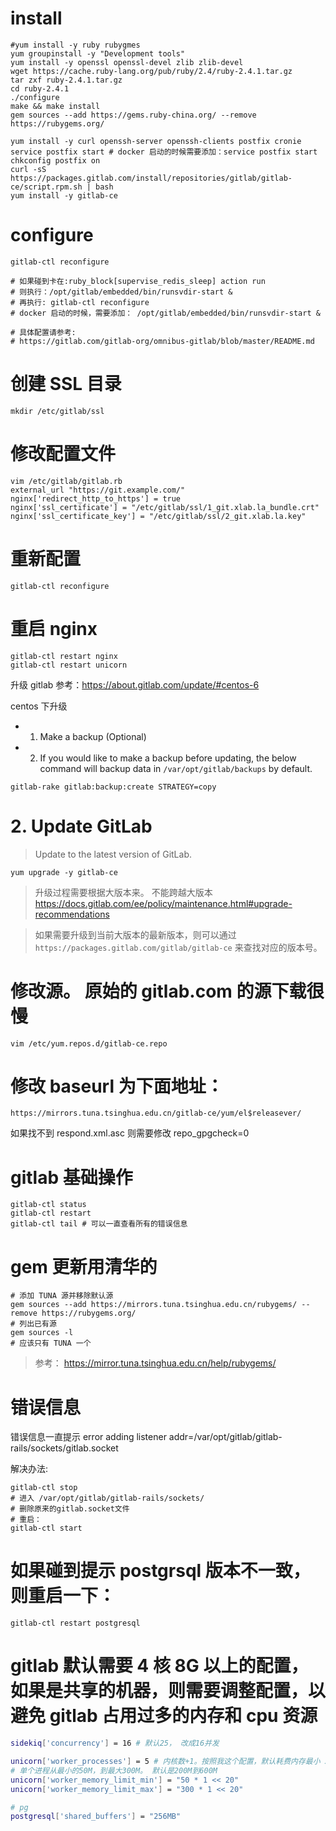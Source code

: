 # install

```
#yum install -y ruby rubygmes
yum groupinstall -y "Development tools"
yum install -y openssl openssl-devel zlib zlib-devel
wget https://cache.ruby-lang.org/pub/ruby/2.4/ruby-2.4.1.tar.gz
tar zxf ruby-2.4.1.tar.gz
cd ruby-2.4.1
./configure
make && make install
gem sources --add https://gems.ruby-china.org/ --remove https://rubygems.org/

yum install -y curl openssh-server openssh-clients postfix cronie
service postfix start # docker 启动的时候需要添加：service postfix start
chkconfig postfix on
curl -sS https://packages.gitlab.com/install/repositories/gitlab/gitlab-ce/script.rpm.sh | bash
yum install -y gitlab-ce
```

# configure

`gitlab-ctl reconfigure`

```
# 如果碰到卡在:ruby_block[supervise_redis_sleep] action run
# 则执行：/opt/gitlab/embedded/bin/runsvdir-start &
# 再执行: gitlab-ctl reconfigure
# docker 启动的时候，需要添加： /opt/gitlab/embedded/bin/runsvdir-start &

# 具体配置请参考:
# https://gitlab.com/gitlab-org/omnibus-gitlab/blob/master/README.md
```

# 创建 SSL 目录

`mkdir /etc/gitlab/ssl`

# 修改配置文件

```
vim /etc/gitlab/gitlab.rb
external_url "https://git.example.com/"
nginx['redirect_http_to_https'] = true
nginx['ssl_certificate'] = "/etc/gitlab/ssl/1_git.xlab.la_bundle.crt"
nginx['ssl_certificate_key'] = "/etc/gitlab/ssl/2_git.xlab.la.key"
```

# 重新配置

`gitlab-ctl reconfigure`

# 重启 nginx

```
gitlab-ctl restart nginx
gitlab-ctl restart unicorn
```

升级 gitlab 参考：https://about.gitlab.com/update/#centos-6

centos 下升级

- 1. Make a backup (Optional)
- 2. If you would like to make a backup before updating, the below command will backup data in `/var/opt/gitlab/backups` by default.

`gitlab-rake gitlab:backup:create STRATEGY=copy`

# 2. Update GitLab

> Update to the latest version of GitLab.

`yum upgrade -y gitlab-ce`

> 升级过程需要根据大版本来。 不能跨越大版本
> https://docs.gitlab.com/ee/policy/maintenance.html#upgrade-recommendations

> 如果需要升级到当前大版本的最新版本，则可以通过 `https://packages.gitlab.com/gitlab/gitlab-ce` 来查找对应的版本号。

# 修改源。 原始的 gitlab.com 的源下载很慢

`vim /etc/yum.repos.d/gitlab-ce.repo`

# 修改 baseurl 为下面地址：

`https://mirrors.tuna.tsinghua.edu.cn/gitlab-ce/yum/el$releasever/`

如果找不到 respond.xml.asc 则需要修改 repo_gpgcheck=0

# gitlab 基础操作

```
gitlab-ctl status
gitlab-ctl restart
gitlab-ctl tail # 可以一直查看所有的错误信息
```

# gem 更新用清华的

```
# 添加 TUNA 源并移除默认源
gem sources --add https://mirrors.tuna.tsinghua.edu.cn/rubygems/ --remove https://rubygems.org/
# 列出已有源
gem sources -l
# 应该只有 TUNA 一个
```

> 参考： https://mirror.tuna.tsinghua.edu.cn/help/rubygems/

# 错误信息

错误信息一直提示 error adding listener addr=/var/opt/gitlab/gitlab-rails/sockets/gitlab.socket

解决办法:

```
gitlab-ctl stop
# 进入 /var/opt/gitlab/gitlab-rails/sockets/
# 删除原来的gitlab.socket文件
# 重启：
gitlab-ctl start
```

# 如果碰到提示 postgrsql 版本不一致，则重启一下：

```
gitlab-ctl restart postgresql
```

# gitlab 默认需要 4 核 8G 以上的配置，如果是共享的机器，则需要调整配置，以避免 gitlab 占用过多的内存和 cpu 资源

```bash
sidekiq['concurrency'] = 16 # 默认25， 改成16并发

unicorn['worker_processes'] = 5 # 内核数+1。按照我这个配置，默认耗费内存最小 5*50M = 250M, 最大5*300M=1500M(1.5G)
# 单个进程从最小的50M，到最大300M。 默认是200M到600M
unicorn['worker_memory_limit_min'] = "50 * 1 << 20"
unicorn['worker_memory_limit_max'] = "300 * 1 << 20"

# pg
postgresql['shared_buffers'] = "256MB"

```
